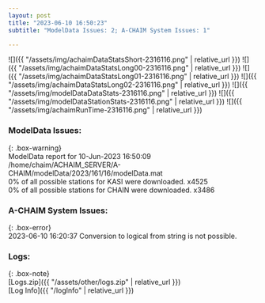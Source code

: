 ```yaml
---
layout: post
title: "2023-06-10 16:50:23"
subtitle: "ModelData Issues: 2; A-CHAIM System Issues: 1"

---
```


![]({{ "/assets/img/achaimDataStatsShort-2316116.png" | relative_url }})
![]({{ "/assets/img/achaimDataStatsLong00-2316116.png" | relative_url }})
![]({{ "/assets/img/achaimDataStatsLong01-2316116.png" | relative_url }})
![]({{ "/assets/img/achaimDataStatsLong02-2316116.png" | relative_url }})
![]({{ "/assets/img/modelDataDataStats-2316116.png" | relative_url }})
![]({{ "/assets/img/modelDataStationStats-2316116.png" | relative_url }})
![]({{ "/assets/img/achaimRunTime-2316116.png" | relative_url }})


### ModelData Issues:  
  
{: .box-warning}  
 ModelData report for 10-Jun-2023 16:50:09   
 /home/chaim/ACHAIM_SERVER/A-CHAIM/modelData/2023/161/16/modelData.mat   
 0% of all possible stations for KASI were downloaded. x4525   
 0% of all possible stations for CHAIN were downloaded. x3486   
  
### A-CHAIM System Issues:  
  
{: .box-error}  
2023-06-10 16:20:37 Conversion to logical from string is not possible.  

### Logs:  
  
{: .box-note}  
[Logs.zip]({{ "/assets/other/logs.zip" | relative_url }})  
[Log Info]({{ "/logInfo" | relative_url }})  
